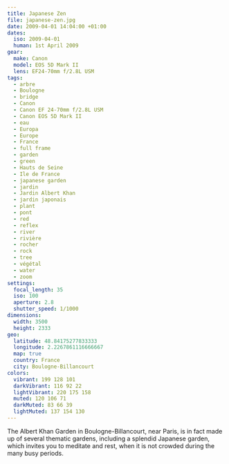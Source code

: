 ```yaml
---
title: Japanese Zen
file: japanese-zen.jpg
date: 2009-04-01 14:04:00 +01:00
dates:
  iso: 2009-04-01
  human: 1st April 2009
gear:
  make: Canon
  model: EOS 5D Mark II
  lens: EF24-70mm f/2.8L USM
tags:
  - arbre
  - Boulogne
  - bridge
  - Canon
  - Canon EF 24-70mm f/2.8L USM
  - Canon EOS 5D Mark II
  - eau
  - Europa
  - Europe
  - France
  - full frame
  - garden
  - green
  - Hauts de Seine
  - Ile de France
  - japanese garden
  - jardin
  - Jardin Albert Khan
  - jardin japonais
  - plant
  - pont
  - red
  - reflex
  - river
  - rivière
  - rocher
  - rock
  - tree
  - végétal
  - water
  - zoom
settings:
  focal_length: 35
  iso: 100
  aperture: 2.8
  shutter_speed: 1/1000
dimensions:
  width: 3500
  height: 2333
geo:
  latitude: 48.84175277833333
  longitude: 2.2267861116666667
  map: true
  country: France
  city: Boulogne-Billancourt
colors:
  vibrant: 199 128 101
  darkVibrant: 116 92 22
  lightVibrant: 220 175 158
  muted: 120 106 71
  darkMuted: 83 66 39
  lightMuted: 137 154 130
---
```


The Albert Khan Garden in Boulogne-Billancourt, near Paris, is in fact made up of several thematic gardens, including a splendid Japanese garden, which invites you to meditate and rest, when it is not crowded during the many busy periods.
